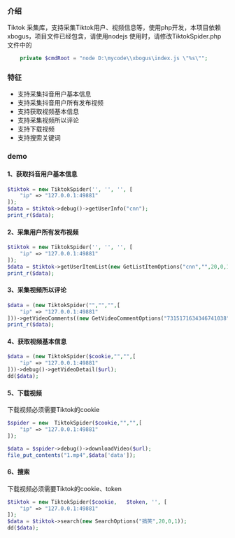 ### 介绍


Tiktok 采集库，支持采集Tiktok用户、视频信息等，使用php开发，本项目依赖xbogus，项目文件已经包含，请使用nodejs
使用时，请修改TiktokSpider.php 文件中的
```php
    private $cmdRoot = "node D:\mycode\\xbogus\index.js \"%s\"";
```

### 特征

- 支持采集抖音用户基本信息
- 支持采集抖音用户所有发布视频
- 支持获取视频基本信息 
- 支持采集视频所以评论
- 支持下载视频
- 支持搜索关键词

### demo
#### 1、获取抖音用户基本信息
```php
$tiktok = new TiktokSpider('', '', '', [
    "ip" => "127.0.0.1:49881"
]);
$data = $tiktok->debug()->getUserInfo("cnn");
print_r($data);
```

#### 2、采集用户所有发布视频
```php
$tiktok = new TiktokSpider('', '', '', [
    "ip" => "127.0.0.1:49881"
]);
$data = $tiktok->getUserItemList(new GetListItemOptions("cnn","",20,0,1));
print_r($data);
```

#### 3、采集视频所以评论
```php
$data = (new TiktokSpider("","","",[
    "ip" => "127.0.0.1:49881"
]))->getVideoComments((new GetVideoCommentOptions("7315171634346741038",20,0,1)));
print_r($data);
```

#### 4、获取视频基本信息
```php
$data = (new TiktokSpider($cookie,"","",[
    "ip" => "127.0.0.1:49881"
]))->debug()->getVideoDetail($url);
dd($data);
```

#### 5、下载视频
下载视频必须需要Tiktok的cookie
```php
$spider = new  TiktokSpider($cookie,"","",[
    "ip" => "127.0.0.1:49881"
]);

$data = $spider->debug()->downloadVideo($url);
file_put_contents("1.mp4",$data['data']);
```

#### 6、搜索
下载视频必须需要Tiktok的cookie、token
```php
$tiktok = new TiktokSpider($cookie,   $token, '', [
    "ip" => "127.0.0.1:49881"
]);
$data = $tiktok->search(new SearchOptions("搞笑",20,0,1));
dd($data);
```
